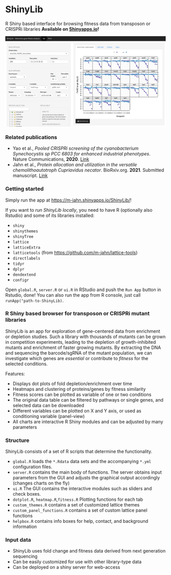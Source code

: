 # ShinyLib

R Shiny based interface for browsing fitness data from transposon or CRISPRi libraries
**Available on [Shinyapps.io](https://m-jahn.shinyapps.io/ShinyLib/)!**

<img src="example.png" width="800px" style="display: block; margin: auto;" />

### Related publications

- Yao et al., *Pooled CRISPRi screening of the cyanobacterium Synechocystis sp PCC 6803 for enhanced industrial phenotypes*. Nature Communications, **2020**. [Link](https://www.nature.com/articles/s41467-020-15491-7)
- Jahn et al., *Protein allocation and utilization in the versatile chemolithoautotroph Cupriavidus necator*. BioRxiv.org. **2021**. Submitted manuscript. [Link]()

### Getting started

Simply run the app at https://m-jahn.shinyapps.io/ShinyLib/!

If you want to *run ShinyLib locally*, you need to have R (optionally also Rstudio) and some of its libraries installed:

- `shiny`
- `shinythemes`
- `shinyTree`
- `lattice`
- `latticeExtra`
- `latticetools` (from https://github.com/m-jahn/lattice-tools)
- `directlabels`
- `tidyr`
- `dplyr`
- `dendextend`
- `configr`

Open `global.R`, `server.R` or `ui.R` in RStudio and push the `Run App` button in Rstudio, done!
You can also run the app from R console, just call `runApp("path-to-ShinyLib)`.

### R Shiny based browser for transposon or CRISPRi mutant libraries

ShinyLib is an app for exploration of gene-centered data from enrichment or depletion studies. Such a library with thousands of mutants can be grown in competition experiments, leading to the depletion of growth-inhibited mutants and enrichment of faster growing mutants. By extracting the DNA and sequencing the barcode/sgRNA of the mutant population, we can investigate which genes are _essential_ or contribute to _fitness_ for the selected conditions.

Features:

- Displays dot plots of fold depletion/enrichment over time
- Heatmaps and clustering of proteins/genes by fitness similarity
- Fitness scores can be plotted as variable of one or two conditions
- The original data table can be filtered by pathways or single genes, and selected data can be downloaded
- Different variables can be plotted on X and Y axis, or used as conditioning variable (panel-view)
- All charts are interactive R Shiny modules and can be adjusted by many parameters

### Structure

ShinyLib consists of a set of R scripts that determine the functionality.

- `global.R` loads the `*.Rdata` data sets and the accompanying `*.yml` configuration files.
- `server.R` contains the main body of functions. The server obtains input parameters from the GUI and adjusts the graphical output accordingly (changes charts on the fly)
- `ui.R` The GUI contains the interactive modules such as sliders and check boxes.
- `dotplot.R`, `heatmap.R`,`fitness.R` Plotting functions for each tab
- `custom_themes.R` contains a set of customized lattice themes
- `custom_panel_functions.R` contains a set of custom lattice panel functions
- `helpbox.R` contains info boxes for help, contact, and background information

### Input data

- ShinyLib uses fold change and fitness data derived from next generation sequencing
- Can be easily customized for use with other library-type data
- Can be deployed on a shiny server for web-access
